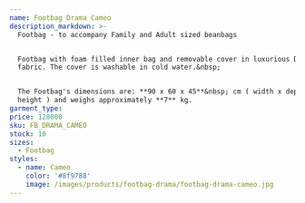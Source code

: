```yaml
---
name: Footbag Drama Cameo
description_markdown: >-
  Footbag - to accompany Family and Adult sized beanbags


  Footbag with foam filled inner bag and removable cover in luxurious Drama
  fabric. The cover is washable in cold water.&nbsp;


  The Footbag's dimensions are: **90 x 60 x 45**&nbsp; cm ( width x depth x
  height ) and weighs approximately **7** kg.
garment_type:
price: 128000
sku: FB_DRAMA_CAMEO
stock: 10
sizes:
  - Footbag
styles:
  - name: Cameo
    color: '#8f9788'
    image: /images/products/footbag-drama/footbag-drama-cameo.jpg
---
```


